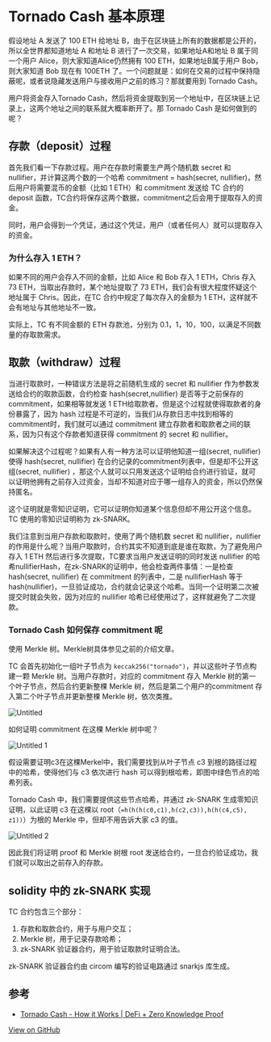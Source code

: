 # Tornado Cash 基本原理


假设地址 A 发送了 100 ETH 给地址 B，由于在区块链上所有的数据都是公开的，所以全世界都知道地址 A 和地址 B 进行了一次交易，如果地址A和地址 B 属于同一个用户 Alice，则大家知道Alice仍然拥有 100 ETH，如果地址B属于用户 Bob，则大家知道 Bob 现在有 100ETH 了。一个问题就是：如何在交易的过程中保持隐蔽呢，或者说隐藏发送用户与接收用户之前的练习？那就要用到 Tornado Cash。

用户将资金存入Tornado Cash，然后将资金提取到另一个地址中，在区块链上记录上，这两个地址之间的联系就大概率断开了。那 Tornado Cash 是如何做到的呢？

<!--more-->

## 存款（deposit）过程

首先我们看一下存款过程。用户在存款时需要生产两个随机数 secret 和 nullifier，并计算这两个数的一个哈希 commitment = hash(secret, nullifier)，然后用户将需要混币的金额（比如 1 ETH）和 commitment 发送给 TC 合约的 deposit 函数，TC合约将保存这两个数据，commitment之后会用于提取存入的资金。

同时，用户会得到一个凭证，通过这个凭证，用户（或者任何人）就可以提取存入的资金。

### 为什么存入 1 ETH？

如果不同的用户会存入不同的金额，比如 Alice 和 Bob 存入 1 ETH，Chris 存入 73 ETH，当取出存款时，某个地址提取了 73 ETH，我们会有很大程度怀疑这个地址属于 Chris。因此，在TC 合约中规定了每次存入的金额为 1 ETH，这样就不会有地址与其他地址不一致。

实际上，TC 有不同金额的 ETH 存款池，分别为 0.1，1，10，100，以满足不同数量的存取款需求。

## 取款（withdraw）过程

当进行取款时，一种错误方法是将之前随机生成的 secret 和 nullifier 作为参数发送给合约的取款函数，合约检查 hash(secret,nullifier) 是否等于之前保存的 commitment，如果相等就发送 1 ETH给取款者。但是这个过程就使得取款者的身份暴露了，因为 hash 过程是不可逆的，当我们从存款日志中找到相等的commitment时，我们就可以通过 commitment 建立存款者和取款者之间的联系，因为只有这个存款者知道获得 commitment 的 secret 和 nullifier。

如果解决这个过程呢？如果有人有一种方法可以证明他知道一组(secret, nullifier) 使得 hash(secret, nullifier) 在合约记录的commitment列表中，但是却不公开这组(secret, nullifier) ，那这个人就可以只用发送这个证明给合约进行验证，就可以证明他拥有之前存入过资金，当却不知道对应于哪一组存入的资金，所以仍然保持匿名。

这个证明就是零知识证明，它可以证明你知道某个信息但却不用公开这个信息。TC 使用的零知识证明称为 zk-SNARK。

我们注意到当用户存款和取款时，使用了两个随机数 secret 和 nullifier，nullifier 的作用是什么呢？当用户取款时，合约其实不知道到底是谁在取款，为了避免用户存入 1 ETH 然后进行多次提取，TC要求当用户发送证明的同时发送 nullifier 的哈希nullifierHash，在zk-SNARK的证明中，他会检查两件事情：一是检查 hash(secret, nullifier) 在 commitment 的列表中，二是 nullifierHash 等于 hash(nullifier)，一旦验证成功，合约就会记录这个哈希。当同一个证明第二次被提交时就会失败，因为对应的 nullifier 哈希已经使用过了，这样就避免了二次提款。

### Tornado Cash 如何保存 commitment 呢

使用 Merkle 树。Merkle树具体参见之前的介绍文章。

TC 会首先初始化一组叶子节点为 `keccak256("tornado")`，并以这些叶子节点构建一颗 Merkle 树。当用户存款时，对应的 commitment 存入 Merkle 树的第一个叶子节点，然后合约更新整棵 Merkle 树，然后是第二个用户的commitment 存入第二个叶子节点并更新整棵 Merkle 树，依次类推。

![Untitled](https://user-images.githubusercontent.com/3297411/188539564-5178bafe-dd46-4409-8de5-fdcc194e88e4.png)

如何证明 commitment 在这棵 Merkle 树中呢？

![Untitled 1](https://user-images.githubusercontent.com/3297411/188539594-233fbff1-9cc8-43c9-99a2-86a7045f3efe.png)

假设需要证明c3在这棵Merkel中，我们需要找到从叶子节点 c3 到根的路径过程中的哈希，使得他们与 c3 依次进行 hash 可以得到根哈希，即图中绿色节点的哈希列表。

Tornado Cash 中，我们需要提供这些节点哈希，并通过 zk-SNARK 生成零知识证明，以此证明 c3 在这棵以 root（`=h(h(h(c0,c1),h(c2,c3)),h(h(c4,c5), z1))`）为根的 Merkle 中，但却不用告诉大家 c3 的值。

![Untitled 2](https://user-images.githubusercontent.com/3297411/188539613-fe0ccd14-c7e7-4143-847a-e71d3b475e1f.png)

因此我们将证明 proof 和 Merkle 树根 root 发送给合约，一旦合约验证成功，我们就可以取出之前存入的存款。

## solidity 中的 zk-SNARK 实现

TC 合约包含三个部分：

1. 存款和取款合约，用于与用户交互；
2. Merkle 树，用于记录存款哈希；
3. zk-SNARK 验证器合约，用于验证取款时证明合法。

zk-SNARK 验证器合约由 circom 编写的验证电路通过 snarkjs 库生成。

## 参考

- [Tornado Cash - How it Works | DeFi + Zero Knowledge Proof](https://www.youtube.com/watch?v=z_cRicXX1jI)


[View on GitHub](https://github.com/qiwihui/blog/issues/164)


